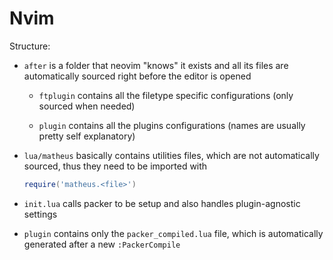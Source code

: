 # Nvim

Structure:

  - `after` is a folder that neovim "knows" it exists and all its files are automatically sourced right before the
    editor is opened

    - `ftplugin` contains all the filetype specific configurations (only sourced when needed)

    - `plugin` contains all the plugins configurations (names are usually pretty self explanatory)

  - `lua/matheus` basically contains utilities files, which are not automatically sourced, thus they need to be imported
    with
      ```lua
      require('matheus.<file>')
      ```

  - `init.lua` calls packer to be setup and also handles plugin-agnostic settings

  - `plugin` contains only the `packer_compiled.lua` file, which is automatically generated after a new `:PackerCompile`

